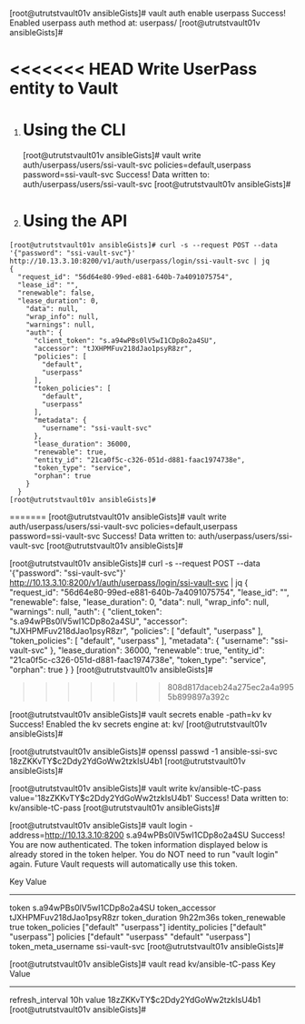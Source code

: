 [root@utrutstvault01v ansibleGists]# vault auth enable userpass
Success! Enabled userpass auth method at: userpass/
[root@utrutstvault01v ansibleGists]#

<<<<<<< HEAD
Write  UserPass entity to Vault
======================================

  1. Using the CLI
     ===========================

      [root@utrutstvault01v ansibleGists]# vault write auth/userpass/users/ssi-vault-svc policies=default,userpass password=ssi-vault-svc
      Success! Data written to: auth/userpass/users/ssi-vault-svc
      [root@utrutstvault01v ansibleGists]#

  2. Using the API
     ===========================

    [root@utrutstvault01v ansibleGists]# curl -s --request POST --data '{"password": "ssi-vault-svc"}'  http://10.13.3.10:8200/v1/auth/userpass/login/ssi-vault-svc | jq
    {
      "request_id": "56d64e80-99ed-e881-640b-7a4091075754",
      "lease_id": "",
      "renewable": false,
      "lease_duration": 0,
        "data": null,
        "wrap_info": null,
        "warnings": null,
        "auth": {
          "client_token": "s.a94wPBs0lV5wI1CDp8o2a4SU",
          "accessor": "tJXHPMFuv218dJao1psyR8zr",
          "policies": [
            "default",
            "userpass"
          ],
          "token_policies": [
            "default",
            "userpass"
          ],
          "metadata": {
            "username": "ssi-vault-svc"
          },
          "lease_duration": 36000,
          "renewable": true,
          "entity_id": "21ca0f5c-c326-051d-d881-faac1974738e",
          "token_type": "service",
          "orphan": true
        }
      }
    [root@utrutstvault01v ansibleGists]#
=======
[root@utrutstvault01v ansibleGists]# vault write auth/userpass/users/ssi-vault-svc policies=default,userpass password=ssi-vault-svc
Success! Data written to: auth/userpass/users/ssi-vault-svc
[root@utrutstvault01v ansibleGists]#

[root@utrutstvault01v ansibleGists]# curl -s --request POST --data '{"password": "ssi-vault-svc"}'  http://10.13.3.10:8200/v1/auth/userpass/login/ssi-vault-svc | jq
{
  "request_id": "56d64e80-99ed-e881-640b-7a4091075754",
  "lease_id": "",
  "renewable": false,
  "lease_duration": 0,
  "data": null,
  "wrap_info": null,
  "warnings": null,
  "auth": {
    "client_token": "s.a94wPBs0lV5wI1CDp8o2a4SU",
    "accessor": "tJXHPMFuv218dJao1psyR8zr",
    "policies": [
      "default",
      "userpass"
    ],
    "token_policies": [
      "default",
      "userpass"
    ],
    "metadata": {
      "username": "ssi-vault-svc"
    },
    "lease_duration": 36000,
    "renewable": true,
    "entity_id": "21ca0f5c-c326-051d-d881-faac1974738e",
    "token_type": "service",
    "orphan": true
  }
}
[root@utrutstvault01v ansibleGists]#
>>>>>>> 808d817daceb24a275ec2a4a9955b899897a392c

[root@utrutstvault01v ansibleGists]# vault secrets enable -path=kv kv
Success! Enabled the kv secrets engine at: kv/
[root@utrutstvault01v ansibleGists]#

[root@utrutstvault01v ansibleGists]# openssl passwd -1 ansible-ssi-svc
$1$8zZKKvTY$c2Ddy2YdGoWw2tzkIsU4b1
[root@utrutstvault01v ansibleGists]#

[root@utrutstvault01v ansibleGists]# vault write kv/ansible-tC-pass value='$1$8zZKKvTY$c2Ddy2YdGoWw2tzkIsU4b1'
Success! Data written to: kv/ansible-tC-pass
[root@utrutstvault01v ansibleGists]#

[root@utrutstvault01v ansibleGists]# vault login -address=http://10.13.3.10:8200 s.a94wPBs0lV5wI1CDp8o2a4SU
Success! You are now authenticated. The token information displayed below
is already stored in the token helper. You do NOT need to run "vault login"
again. Future Vault requests will automatically use this token.

Key                    Value
---                    -----
token                  s.a94wPBs0lV5wI1CDp8o2a4SU
token_accessor         tJXHPMFuv218dJao1psyR8zr
token_duration         9h22m36s
token_renewable        true
token_policies         ["default" "userpass"]
identity_policies      ["default" "userpass"]
policies               ["default" "userpass" "default" "userpass"]
token_meta_username    ssi-vault-svc
[root@utrutstvault01v ansibleGists]#

[root@utrutstvault01v ansibleGists]# vault read kv/ansible-tC-pass
Key                 Value
---                 -----
refresh_interval    10h
value               $1$8zZKKvTY$c2Ddy2YdGoWw2tzkIsU4b1
[root@utrutstvault01v ansibleGists]#
